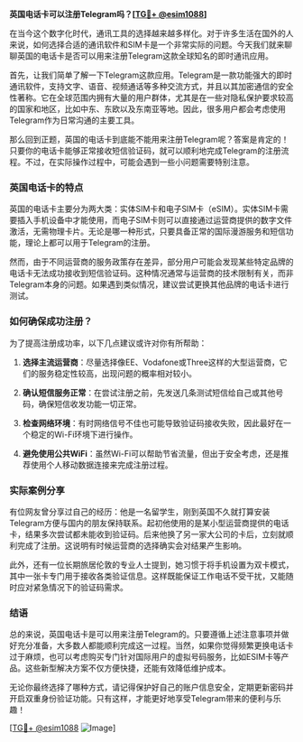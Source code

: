 **英国电话卡可以注册Telegram吗？[[TG💪+ @esim1088](https://t.me/s/esim1088)]**

在当今这个数字化时代，通讯工具的选择越来越多样化。对于许多生活在国外的人来说，如何选择合适的通讯软件和SIM卡是一个非常实际的问题。今天我们就来聊聊英国的电话卡是否可以用来注册Telegram这款全球知名的即时通讯应用。

首先，让我们简单了解一下Telegram这款应用。Telegram是一款功能强大的即时通讯软件，支持文字、语音、视频通话等多种交流方式，并且以其加密通信的安全性著称。它在全球范围内拥有大量的用户群体，尤其是在一些对隐私保护要求较高的国家和地区，比如中东、东欧以及东南亚等地。因此，很多用户都会考虑使用Telegram作为日常沟通的主要工具。

那么回到正题，英国的电话卡到底能不能用来注册Telegram呢？答案是肯定的！只要你的电话卡能够正常接收短信验证码，就可以顺利地完成Telegram的注册流程。不过，在实际操作过程中，可能会遇到一些小问题需要特别注意。

### 英国电话卡的特点

英国的电话卡主要分为两大类：实体SIM卡和电子SIM卡（eSIM）。实体SIM卡需要插入手机设备中才能使用，而电子SIM卡则可以直接通过运营商提供的数字文件激活，无需物理卡片。无论是哪一种形式，只要具备正常的国际漫游服务和短信功能，理论上都可以用于Telegram的注册。

然而，由于不同运营商的服务政策存在差异，部分用户可能会发现某些特定品牌的电话卡无法成功接收到短信验证码。这种情况通常与运营商的技术限制有关，而非Telegram本身的问题。如果遇到类似情况，建议尝试更换其他品牌的电话卡进行测试。

### 如何确保成功注册？

为了提高注册成功率，以下几点建议或许对你有所帮助：

1. **选择主流运营商**：尽量选择像EE、Vodafone或Three这样的大型运营商，它们的服务稳定性较高，出现问题的概率相对较小。
   
2. **确认短信服务正常**：在尝试注册之前，先发送几条测试短信给自己或其他号码，确保短信收发功能一切正常。

3. **检查网络环境**：有时网络信号不佳也可能导致验证码接收失败，因此最好在一个稳定的Wi-Fi环境下进行操作。

4. **避免使用公共WiFi**：虽然Wi-Fi可以帮助节省流量，但出于安全考虑，还是推荐使用个人移动数据连接来完成注册过程。

### 实际案例分享

有位网友曾分享过自己的经历：他是一名留学生，刚到英国不久就打算安装Telegram方便与国内的朋友保持联系。起初他使用的是某小型运营商提供的电话卡，结果多次尝试都未能收到验证码。后来他换了另一家大公司的卡后，立刻就顺利完成了注册。这说明有时候运营商的选择确实会对结果产生影响。

此外，还有一位长期旅居伦敦的专业人士提到，她习惯于将手机设置为双卡模式，其中一张卡专门用于接收各类验证信息。这样既能保证工作电话不受干扰，又能随时应对紧急情况下的验证码需求。

### 结语

总的来说，英国电话卡是可以用来注册Telegram的。只要遵循上述注意事项并做好充分准备，大多数人都能顺利完成这一过程。当然，如果你觉得频繁更换电话卡过于麻烦，也可以考虑购买专门针对国际用户的虚拟号码服务，比如ESIM卡等产品。这些新型解决方案不仅方便快捷，还能有效降低维护成本。

无论你最终选择了哪种方式，请记得保护好自己的账户信息安全，定期更新密码并开启双重身份验证功能。只有这样，才能更好地享受Telegram带来的便利与乐趣！

[[TG💪+ @esim1088](https://t.me/s/esim1088) ![Image](https://i.postimg.cc/4NQfJmqS/Snipaste-2025-05-13-00-14-12.png)]